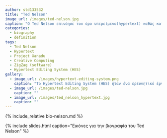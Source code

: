 ```yaml
---
author: std133532
title: "Ted Nelson"
image_url: /images/ted-nelson.jpg
caption: "Ο Ted Nelson επινόησε τον όρo υπερείμενο(hypertext) καθώς και τον όρο hypermedia(υπερμέσο) κάτι που επέτρεψε τη διασύνδεση αντικειμένων που βρίσκονταν σε απομακρυσμένους δικτυωμένους υπολογιστές."
categories:
  - biography
  - definition
tags:
  - Ted Nelson
  - Hypertext
  - Project Xanadu
  - Creative Computing
  - ZigZag (software)
  - Hypertext Editing System (HES)
gallery:
  - image_url: /images/hypertext-editing-system.png
    caption: "To Hypertext Editing System (HES) ήταν ένα ερευνητικό έργο που ξεκίνησε στο Πανεπιστήμιο Brown το 1965 από τον Ted Nelson, τον Andries van Dam και φοιτήτες του πανεπιστημίου. Ήταν το πρώτο σύστημα υπερκειμένου(hypertext) το οποίο μπορούσε εύκολα να χρησιμοποιηθεί από αρχάριους χρήστης"
  - image_url: /images/ted-nelson.jpg
    caption: ""
  - image_url: /images/ted_nelson_hypertext.jpg
    caption: ""
---
```


{% include_relative bio-nelson.md %}

{% include slides.html caption="Εικόνες για την βιογραφία του Ted Nelson" %}
